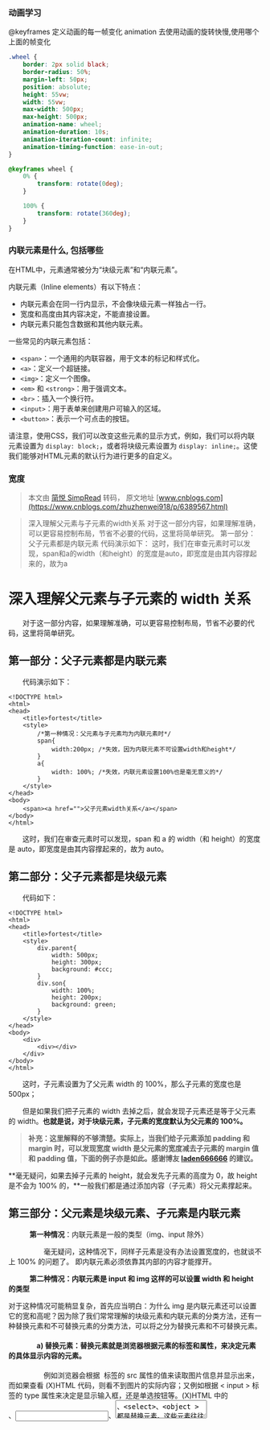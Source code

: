 ### 动画学习

@keyframes 定义动画的每一帧变化
animation 去使用动画的旋转快慢,使用哪个上面的帧变化
```css
.wheel {
    border: 2px solid black;
    border-radius: 50%;
    margin-left: 50px;
    position: absolute;
    height: 55vw;
    width: 55vw;
    max-width: 500px;
    max-height: 500px;
    animation-name: wheel;
    animation-duration: 10s;
    animation-iteration-count: infinite;
    animation-timing-function: ease-in-out;
}

@keyframes wheel {
    0% {
        transform: rotate(0deg);
    }

    100% {
        transform: rotate(360deg);
    }
}
```

### 内联元素是什么, 包括哪些

在HTML中，元素通常被分为“块级元素”和“内联元素”。

内联元素（Inline elements）有以下特点：

- 内联元素会在同一行内显示，不会像块级元素一样独占一行。
- 宽度和高度由其内容决定，不能直接设置。
- 内联元素只能包含数据和其他内联元素。

一些常见的内联元素包括：

- `<span>`：一个通用的内联容器，用于文本的标记和样式化。
- `<a>`：定义一个超链接。
- `<img>`：定义一个图像。
- `<em>` 和 `<strong>`：用于强调文本。
- `<br>`：插入一个换行符。
- `<input>`：用于表单来创建用户可输入的区域。
- `<button>`：表示一个可点击的按钮。

请注意，使用CSS，我们可以改变这些元素的显示方式，例如，我们可以将内联元素设置为 `display: block;`，或者将块级元素设置为 `display: inline;`。这使我们能够对HTML元素的默认行为进行更多的自定义。


### 宽度

> 本文由 [简悦 SimpRead](http://ksria.com/simpread/) 转码， 原文地址 [www.cnblogs.com](https://www.cnblogs.com/zhuzhenwei918/p/6389567.html)

> 深入理解父元素与子元素的width关系 对于这一部分内容，如果理解准确，可以更容易控制布局，节省不必要的代码，这里将简单研究。 第一部分：父子元素都是内联元素 代码演示如下： 这时，我们在审查元素时可以发现，span和a的width（和height）的宽度是auto，即宽度是由其内容撑起来的，故为a

深入理解父元素与子元素的 width 关系
=====================

　　对于这一部分内容，如果理解准确，可以更容易控制布局，节省不必要的代码，这里将简单研究。

第一部分：父子元素都是内联元素
---------------

　　代码演示如下：

```
<!DOCTYPE html>
<html>
<head>
    <title>fortest</title>
    <style>
        /*第一种情况：父元素与子元素均为内联元素时*/
        span{
            width:200px; /*失效，因为内联元素不可设置width和height*/
        }
        a{
            width: 100%; /*失效，内联元素设置100%也是毫无意义的*/
        }
    </style>
</head>
<body>
    <span><a href="">父子元素width关系</a></span>
</body>
</html>

```

　　这时，我们在审查元素时可以发现，span 和 a 的 width（和 height）的宽度是 auto，即宽度是由其内容撑起来的，故为 auto。

第二部分：父子元素都是块级元素
---------------

　　代码如下：

```
<!DOCTYPE html>
<html>
<head>
    <title>fortest</title>
    <style>
        div.parent{
            width: 500px;
            height: 300px;
            background: #ccc;
        }
        div.son{
            width: 100%;
            height: 200px;
            background: green;
        }
    </style>
</head>
<body>
    <div>
        <div></div>
    </div>
</body>
</html>

```

　　这时，子元素设置为了父元素 width 的 100%，那么子元素的宽度也是 500px；

　　但是如果我们把子元素的 width 去掉之后，就会发现子元素还是等于父元素的 width。**也就是说，对于块级元素，子元素的宽度默认为父元素的 100%。**

> **补充：这里解释的不够清楚。实际上，当我们给子元素添加 padding 和 margin 时，可以发现宽度 width 是父元素的宽度减去子元素的 margin 值和 padding 值，下面的例子亦是如此。感谢博友 [laden666666](http://www.cnblogs.com/laden666666/) 的建议。**

 **毫无疑问，如果去掉子元素的 height，就会发先子元素的高度为 0，故 height 是不会为 100% 的，**一般我们都是通过添加内容（子元素）将父元素撑起来。

第三部分：父元素是块级元素、子元素是内联元素
----------------------

　　　**第一种情况**：内联元素是一般的类型（img、input 除外）

　　　　　毫无疑问，这种情况下，同样子元素是没有办法设置宽度的，也就谈不上 100% 的问题了。 即内联元素必须依靠其内部的内容才能撑开。

　　　**第二种情况：内联元素是 input 和 img 这样的可以设置 width 和 height 的类型**

 对于这种情况可能稍显复杂，首先应当明白：为什么 img 是内联元素还可以设置它的宽和高呢？因为除了我们常常理解的块级元素和内联元素的分类方法，还有一种替换元素和不可替换元素的分类方法，可以将之分为替换元素和不可替换元素。

#### 　　　　a) 替换元素：替换元素就是浏览器根据元素的标签和属性，来决定元素的具体显示内容的元素。

　　　　　例如浏览器会根据 <img> 标签的 src 属性的值来读取图片信息并显示出来，而如果查看 (X)HTML 代码，则看不到图片的实际内容；又例如根据 < input > 标签的 type 属性来决定是显示输入框，还是单选按钮等。(X)HTML 中的　　　　<img>、<input>、<textarea>、<select>、<object > 都是替换元素。这些元素往往没有实际的内容，即是一个空元素，例如：<img src=”cat.jpg” />  <input type="submit"  />  浏览器会根据元素的标签类型和属性来显示这些元素。可替换元素也在其显示中生成了框。

#### 　　　　b) 不可替换元素 (X)HTML 的大多数元素是不可替换元素，即其内容直接表现给用户端（例如浏览器）。

　　　　<p> 这是一个段落 </p>，这个段落 p 就是一个不可替换元素，那么其中这是一个段落会被全部显示。

　　　　**当时 img 这种元素时，不管我们怎么设置父元素的宽度和高度，而不设置 img 的宽和高时，img 总是表现为其原始的宽和高。**

 而如果我们只设置了其高度，不设置宽度看看其表现时怎么样的吧，如下所示（原始图片的大小为 1920X1080 的图片）：

```
<!DOCTYPE html>
<html>
<head>
    <title>fortest</title>
    <style>
        div.parent{
            width: 500px;
            height: 300px;
            background: #ccc;
        }
        img{
            height: 100px;
            background: green;
        }
    </style>
</head>
<body>
    <div>
        <img src="http://img2.3lian.com/2014/c7/12/d/77.jpg"></img>
    </div>
</body>
</html>

```

　　　　效果如下所示：

　　![](https://images2015.cnblogs.com/blog/1044137/201702/1044137-20170211184212385-1105323675.png)

　　由此我们可以发现，虽然没有设置宽度，但是表现在浏览器上为 160px，**它并没有继承父元素的 100% 得到 500px，而是根据既定的高度来等比例缩小宽度。  同样， 如果只设置 width，那么 height 也会等比例改变。** **如果我们把 img 的 width 设置为 100%，就可以发现其宽度这时就和父元素的宽度一致了，如下所示：**

 **![](https://images2015.cnblogs.com/blog/1044137/201702/1044137-20170211184634354-734645165.png)** 

 **而我们一般的做法时，首先确定 img 的父元素的宽度和高度，然后再将 img 的宽度和高度设置位 100%，这样，图片就能铺满父元素了。**

第四部分：同为块级元素的父元素与脱离文档流的子元素
-------------------------

　 **第一种情况：float:left 和 float:right**

 **如果将子元素设置为 float:left 或 float：right，这时它就脱离了文档流，代码如下：**

```
<!DOCTYPE html>
<html>
<head>
    <title>fortest</title>
    <style>
        div.parent{
            width: 500px;
            height: 300px;
            background: #ccc;
        }
        div.son{
            float: right;            
            height: 100px;
            background: red;　　
        }
    </style>
</head>
<body>
    <div>
        <div></div>
    </div>
</body>
</html>

```

　　这时，我们就只能看到父元素，而通过审查元素可知，子元素为 0X100，浮动在父元素的最右边。

　　**第二种情况：position:absolute 或 position:fixed**

 **同样，这种情况也是脱离正常文档流，导致 width 为 0。**

 **第三种情况: positon:relative**

 **这种情况下，子元素并没有脱离文档流，所以此时 width 就成了默认的 100%, 宽度为 500px。**

第五部分：同为块级元素的子元素和脱离文档流的父元素
-------------------------

　　第一种情况：position:absolute 或 position:fixed

　　　　代码如下：

```
<!DOCTYPE html>
<html>
<head>
    <title>fortest</title>
    <style>
        div.grand{
            position: relative;
            width: 1000px;
            height: 600px;
            background:pink;
        }
        div.parent{
            position: absolute;
            top:50px;
            left: 50px;
            width: 500px;
            height: 300px;
            background: #ccc;
        }
        div.son{
            right: 10px;
            height: 100px;
            background: red;
        }
    </style>
</head>
<body>
    <div>
      <div>
          <div></div>
      </div>
    </div>
    
</body>
</html>

```

　　效果如下：

![](https://images2015.cnblogs.com/blog/1044137/201702/1044137-20170211190320354-683716549.png)　　

　　也就是说，这时，子元素同样是默认的 100% 相对与父元素，fixed 时情况相同。

**第二种情况: float:right 或 float:left**

　　同上一种情况。

**第三种情况: position:relative**

　　同上面两种情况。

 **也就是说，父元素脱离文档流对子元素没有影响。**
